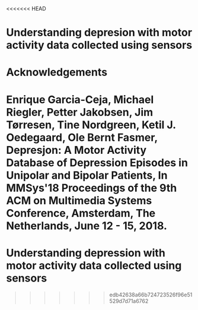 <<<<<<< HEAD
# Understanding depresion with motor activity data collected using sensors


# Acknowledgements
Enrique Garcia-Ceja, Michael Riegler, Petter Jakobsen, Jim Tørresen, Tine Nordgreen, Ketil J. Oedegaard, Ole Bernt Fasmer, Depresjon: A Motor Activity Database of Depression Episodes in Unipolar and Bipolar Patients, In MMSys'18 Proceedings of the 9th ACM on Multimedia Systems Conference, Amsterdam, The Netherlands, June 12 - 15, 2018.
=======
# Understanding depression with motor activity data collected using sensors
>>>>>>> edb42638a66b724723526f96e51529d7d71a6762
